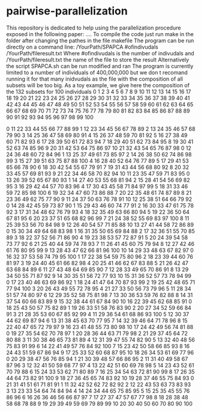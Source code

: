 # pairwise-parallelization
This repository is dedicated to help using the parallelization procedure exposed in the following paper:
....
To compile the code just run make in the folder after changing the pathes in the file 
  makefile
The program can be run directly on a command line:
/YourPath/SPAPCA #ofindivudals /YourPath/fileresult.txt
Where #ofindivudals is the number of indivudals and /YourPath/fileresult.txt the name of the file to store the result
Alternatively the script SPAPCA.sh can be run modified and ran
The program is currently limited to a number of individuals of 400,000,000 but we don t recomand running it for that many inidvudals as the file with the composition of all subsets will be too big.
As a toy example, we give here the composition of the 132 subsets for 100 individuals 
0 1 2 3 4 5 6 7 8 9 10 
11 12 13 14 15 16 17 18 19 20 21 
22 23 24 25 26 27 28 29 30 31 32 
33 34 35 36 37 38 39 40 41 42 43 
44 45 46 47 48 49 50 51 52 53 54 
55 56 57 58 59 60 61 62 63 64 65 
66 67 68 69 70 71 72 73 74 75 76 
77 78 79 80 81 82 83 84 85 86 87 
88 89 90 91 92 93 94 95 96 97 98 
99 100 

0 11 22 33 44 55 66 77 88 99 
1 12 23 34 45 56 67 78 89 
2 13 24 35 46 57 68 79 90 
3 14 25 36 47 58 69 80 91 
4 15 26 37 48 59 70 81 92 
5 16 27 38 49 60 71 82 93 
6 17 28 39 50 61 72 83 94 
7 18 29 40 51 62 73 84 95 
8 19 30 41 52 63 74 85 96 
9 20 31 42 53 64 75 86 97 
10 21 32 43 54 65 76 87 98 
0 12 24 36 48 60 72 84 96 
1 13 25 37 49 61 73 85 97 
2 14 26 38 50 62 74 86 98 99 
3 15 27 39 51 63 75 87 88 100 
4 16 28 40 52 64 76 77 89 
5 17 29 41 53 65 66 78 90 
6 18 30 42 54 55 67 79 91 
7 19 31 43 44 56 68 80 92 
8 20 32 33 45 57 69 81 93 
9 21 22 34 46 58 70 82 94 
10 11 23 35 47 59 71 83 95 
0 13 26 39 52 65 67 80 93 
1 14 27 40 53 55 68 81 94 
2 15 28 41 54 56 69 82 95 
3 16 29 42 44 57 70 83 96 
4 17 30 43 45 58 71 84 97 99 
5 18 31 33 46 59 72 85 98 100 
6 19 32 34 47 60 73 86 88 
7 20 22 35 48 61 74 87 89 
8 21 23 36 49 62 75 77 90 
9 11 24 37 50 63 76 78 91 
10 12 25 38 51 64 66 79 92 
0 14 28 42 45 59 73 87 90 
1 15 29 43 46 60 74 77 91 
2 16 30 33 47 61 75 78 92 
3 17 31 34 48 62 76 79 93 
4 18 32 35 49 63 66 80 94 
5 19 22 36 50 64 67 81 95 
6 20 23 37 51 65 68 82 96 99 
7 21 24 38 52 55 69 83 97 100 
8 11 25 39 53 56 70 84 98 
9 12 26 40 54 57 71 85 88 
10 13 27 41 44 58 72 86 89 
0 15 30 34 49 64 68 83 98 
1 16 31 35 50 65 69 84 88 
2 17 32 36 51 55 70 85 89 
3 18 22 37 52 56 71 86 90 
4 19 23 38 53 57 72 87 91 
5 20 24 39 54 58 73 77 92 
6 21 25 40 44 59 74 78 93 
7 11 26 41 45 60 75 79 94 
8 12 27 42 46 61 76 80 95 99 
9 13 28 43 47 62 66 81 96 100 
10 14 29 33 48 63 67 82 97 
0 16 32 37 53 58 74 79 95 100 
1 17 22 38 54 59 75 80 96 
2 18 23 39 44 60 76 81 97 
3 19 24 40 45 61 66 82 98 
4 20 25 41 46 62 67 83 88 
5 21 26 42 47 63 68 84 89 
6 11 27 43 48 64 69 85 90 
7 12 28 33 49 65 70 86 91 
8 13 29 34 50 55 71 87 92 
9 14 30 35 51 56 72 77 93 
10 15 31 36 52 57 73 78 94 99 
0 17 23 40 46 63 69 86 92 
1 18 24 41 47 64 70 87 93 99 
2 19 25 42 48 65 71 77 94 100 
3 20 26 43 49 55 72 78 95 
4 21 27 33 50 56 73 79 96 
5 11 28 34 51 57 74 80 97 
6 12 29 35 52 58 75 81 98 
7 13 30 36 53 59 76 82 88 
8 14 31 37 54 60 66 83 89 
9 15 32 38 44 61 67 84 90 
10 16 22 39 45 62 68 85 91 
0 18 25 43 50 57 75 82 89 
1 19 26 33 51 58 76 83 90 
2 20 27 34 52 59 66 84 91 
3 21 28 35 53 60 67 85 92 99 
4 11 29 36 54 61 68 86 93 100 
5 12 30 37 44 62 69 87 94 
6 13 31 38 45 63 70 77 95 
7 14 32 39 46 64 71 78 96 
8 15 22 40 47 65 72 79 97 
9 16 23 41 48 55 73 80 98 
10 17 24 42 49 56 74 81 88 
0 19 27 35 54 62 70 78 97 
1 20 28 36 44 63 71 79 98 
2 21 29 37 45 64 72 80 88 
3 11 30 38 46 65 73 81 89 
4 12 31 39 47 55 74 82 90 
5 13 32 40 48 56 75 83 91 99 
6 14 22 41 49 57 76 84 92 100 
7 15 23 42 50 58 66 85 93 
8 16 24 43 51 59 67 86 94 
9 17 25 33 52 60 68 87 95 
10 18 26 34 53 61 69 77 96 
0 20 29 38 47 56 76 85 94 
1 21 30 39 48 57 66 86 95 
2 11 31 40 49 58 67 87 96 
3 12 32 41 50 59 68 77 97 
4 13 22 42 51 60 69 78 98 
5 14 23 43 52 61 70 79 88 
6 15 24 33 53 62 71 80 89 
7 16 25 34 54 63 72 81 90 99 
8 17 26 35 44 64 73 82 91 100 
9 18 27 36 45 65 74 83 92 
10 19 28 37 46 55 75 84 93 
0 21 31 41 51 61 71 81 91 
1 11 32 42 52 62 72 82 92 
2 12 22 43 53 63 73 83 93 
3 13 23 33 54 64 74 84 94 
4 14 24 34 44 65 75 85 95 
5 15 25 35 45 55 76 86 96 
6 16 26 36 46 56 66 87 97 
7 17 27 37 47 57 67 77 98 
8 18 28 38 48 58 68 78 88 
9 19 29 39 49 59 69 79 89 99 
10 20 30 40 50 60 70 80 90 100 


